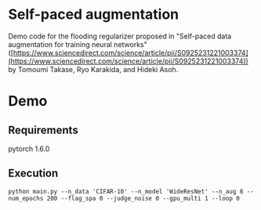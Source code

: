 # Self-paced augmentation

Demo code for the flooding regularizer proposed in "Self-paced data augmentation for training neural networks"([https://www.sciencedirect.com/science/article/pii/S0925231221003374](https://www.sciencedirect.com/science/article/pii/S0925231221003374)) by Tomoumi Takase, Ryo Karakida, and Hideki Asoh.

# Demo

## Requirements
pytorch 1.6.0

## Execution
```
python main.py --n_data 'CIFAR-10' --n_model 'WideResNet' --n_aug 8 --num_epochs 200 --flag_spa 0 --judge_noise 0 --gpu_multi 1 --loop 0
```
